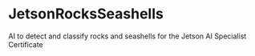 # JetsonRocksSeashells
AI to detect and classify rocks and seashells for the Jetson AI Specialist Certificate
